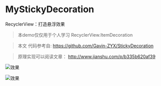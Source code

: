 # MyStickyDecoration
RecyclerView：打造悬浮效果

>本demo仅仅用于个人学习 RecyclerView.ItemDecoration

>本文 代码参考自:  https://github.com/Gavin-ZYX/StickyDecoration 

>原理实现可以阅读文章： http://www.jianshu.com/p/b335b620af39



![效果](http://upload-images.jianshu.io/upload_images/1638147-89986d7141741cdf.gif?imageMogr2/auto-orient/strip)


![效果](http://upload-images.jianshu.io/upload_images/1638147-f3c2cbe712aa65fb.gif?imageMogr2/auto-orient/strip)


